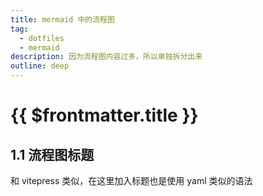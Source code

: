 ```yaml
---
title: mermaid 中的流程图
tag:
  - dotfiles
  - mermaid
description: 因为流程图内容过多，所以单独拆分出来
outline: deep
---
```


# {{ $frontmatter.title }}

## 1.1 流程图标题

和 vitepress 类似，在这里加入标题也是使用 yaml 类似的语法
